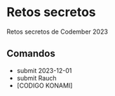 # Retos secretos
Retos secretos de Codember 2023

## Comandos

- submit 2023-12-01
- submit Rauch
- [CODIGO KONAMI]